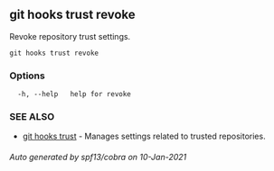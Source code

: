 ## git hooks trust revoke

Revoke repository trust settings.

```
git hooks trust revoke
```

### Options

```
  -h, --help   help for revoke
```

### SEE ALSO

* [git hooks trust](git_hooks_trust.md)	 - Manages settings related to trusted repositories.

###### Auto generated by spf13/cobra on 10-Jan-2021
